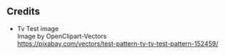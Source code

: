 


## Credits

* Tv Test image  
  Image by OpenClipart-Vectors  
https://pixabay.com/vectors/test-pattern-tv-tv-test-pattern-152459/
